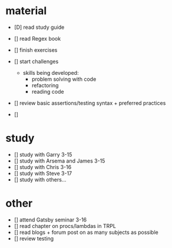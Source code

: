 # material

- [D] read study guide
- [] read Regex book
- [] finish exercises
- [] start challenges
  - skills being developed:
    - problem solving with code
    - refactoring
    - reading code

- [] review basic assertions/testing syntax + preferred practices
- []


# study

- [] study with Garry 3-15
- [] study with Arsema and James 3-15
- [] study with Chris 3-16
- [] study with Steve 3-17
- [] study with others...


# other
- [] attend Gatsby seminar 3-16
- [] read chapter on procs/lambdas in TRPL
- [] read blogs + forum post on as many subjects as possible
- [] review testing

